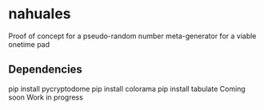 # nahuales
Proof of concept for a pseudo-random number meta-generator for a viable onetime pad

## Dependencies
pip install pycryptodome
pip install colorama
pip install tabulate
Coming soon
Work in progress
